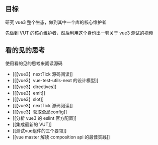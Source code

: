 ## 目标

研究 vue3 整个生态，做到其中一个库的核心维护者

先做到 VUT 的核心维护者，然后利用这个身份出一套关于 vue3 测试的视频

## 看的见的思考
使用看的见的思考来阅读源码

- [[【vue3】nextTick 源码阅读]]
- [[【vue3】vue-test-utils-next 的设计模型]]  
- [[【vue3】directives]]
- [[【vue3】emit]]
- [[【vue3】slot]]
- [[【vue3】nextTick 源码阅读]]
- [[【vue3】获取全局config]]
- [[分析 vue3 的 eslint 官方配置]]
- [[集成最新的 VUT]]
- [[测试vue组件的三个要领]]
- [[vue master 解读 composition api 的最佳实践]]


